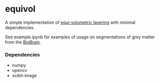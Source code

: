 # equivol
A simple implementation of [equi-volumetric layering](https://layerfmri.com/2020/04/24/equivol/)
with minimal dependencies.

See example.ipynb for examples of usage on segmentations of grey matter from the
[BigBrain](https://bigbrainproject.org/).

### Dependencies
- numpy
- opencv
- scikit-image
